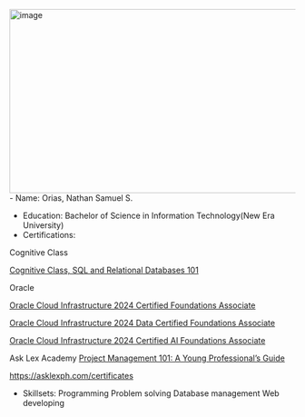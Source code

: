 <img width="573" height="324" alt="image" src="https://github.com/user-attachments/assets/1192d9a9-671d-4e11-8dab-bef6d30afab6" />- Name:
  Orias, Nathan Samuel S.
- Education:
  Bachelor of Science in Information Technology(New Era University)
- Certifications:

Cognitive Class 

[Cognitive Class, SQL and Relational Databases 101](https://courses.cognitiveclass.ai/certificates/95c9e4e9e0954cbcb37a0ea482713b17#)

Oracle 

[Oracle Cloud Infrastructure 2024 Certified Foundations Associate](https://catalog-education.oracle.com/ords/certview/sharebadge?id=40BA556181594EFF05C927570002AEED7F5A2906B47C288C5393462F76F5C2AD)

[Oracle Cloud Infrastructure 2024 Data Certified Foundations Associate](https://catalog-education.oracle.com/ords/certview/sharebadge?id=40BA556181594EFF05C927570002AEED13A732505524C08358D486191313E57D)

[Oracle Cloud Infrastructure 2024 Certified AI Foundations Associate](https://catalog-education.oracle.com/ords/certview/sharebadge?id=0BB773A2F0CA30A80731633B2DB45B580786643A91A238767A1DCACCEC0E11AA)

Ask Lex Academy
[Project Management 101: A Young Professional’s Guide]([https://catalog-education.oracle.com/ords/certview/sharebadge?id=0BB773A2F0CA30A80731633B2DB45B580786643A91A238767A1DCACCEC0E11AA](https://d3i2gqofoofx4c.cloudfront.net/web/production/uploads/gallery/certificates/ca5d9e5f-0db7-4696-8d1c-2ee83291f6e2/Engr%20Abdullah%20Galo%20Jr.png))

https://asklexph.com/certificates
- Skillsets:
  Programming
  Problem solving
  Database management
  Web developing
 
